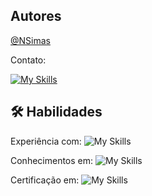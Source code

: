 
## Autores

[@NSimas](https://github.com/NSimas)

Contato:

[![My Skills](https://skillicons.dev/icons?i=linkedin)](https://www.linkedin.com/in/neliasimas/)




## 🛠 Habilidades

Experiência com:
![My Skills](https://skillicons.dev/icons?i=cs,dotnet,html,js,visualstudio)

Conhecimentos em:
![My Skills](https://skillicons.dev/icons?i=py,vscode)

Certificação em:
![My Skills](https://skillicons.dev/icons?i=aws)


